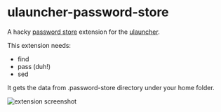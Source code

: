 # ulauncher-password-store

A hacky [password store](https://www.passwordstore.org/) extension for the [ulauncher](https://ulauncher.io/).

This extension needs:
- find
- pass (duh!)
- sed

It gets the data from .password-store directory under your home folder.

![extension screenshot](https://i.imgur.com/T9mYiIk.png)
